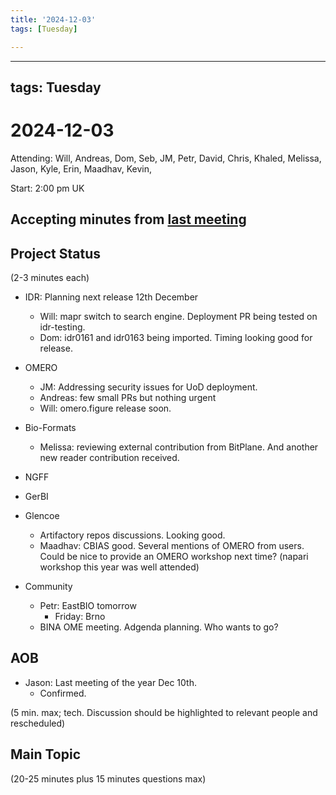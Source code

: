 ```yaml
---
title: '2024-12-03'
tags: [Tuesday]

---
```


---
tags: Tuesday
---

# 2024-12-03

Attending: Will, Andreas, Dom, Seb, JM, Petr, David, Chris, Khaled, Melissa, Jason, Kyle, Erin, Maadhav, Kevin, 

Start: 2:00 pm UK

## Accepting minutes from [last meeting](https://hackmd.io/team/ome?nav=overview)

## Project Status

(2-3 minutes each)

- IDR: Planning next release 12th December
    - Will: mapr switch to search engine. Deployment PR being tested on idr-testing.
    - Dom: idr0161 and idr0163 being imported. Timing looking good for release. 

- OMERO
    - JM: Addressing security issues for UoD deployment.
    - Andreas: few small PRs but nothing urgent
    - Will: omero.figure release soon.

- Bio-Formats
    - Melissa: reviewing external contribution from BitPlane. And another new reader contribution received.

- NGFF

- GerBI

- Glencoe
    - Artifactory repos discussions. Looking good.
    - Maadhav: CBIAS good. Several mentions of OMERO from users. Could be nice to provide an OMERO workshop next time? (napari workshop this year was well attended)

- Community
    - Petr: EastBIO tomorrow
        - Friday: Brno
    - BINA OME meeting. Adgenda planning. Who wants to go?

## AOB
- Jason: Last meeting of the year Dec 10th.
    - Confirmed.

(5 min. max; tech. Discussion should be highlighted to relevant people and rescheduled)

## Main Topic

(20-25 minutes plus 15 minutes questions max)
